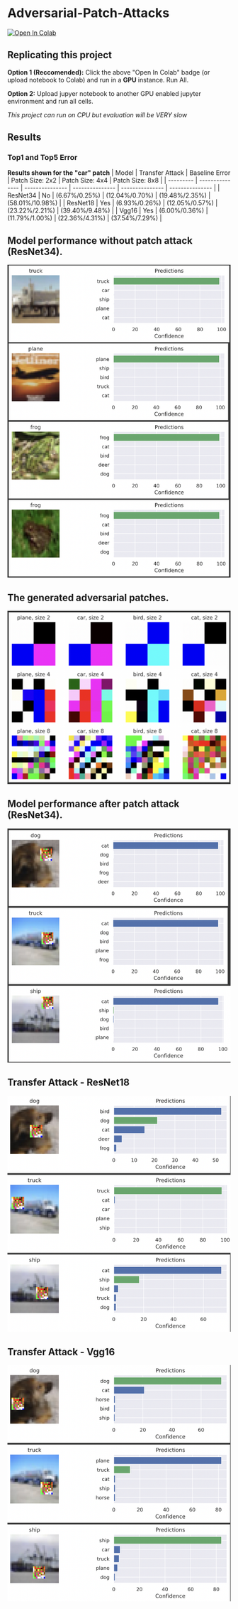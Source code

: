 # Adversarial-Patch-Attacks

[![Open In Colab](https://colab.research.google.com/assets/colab-badge.svg)](https://colab.research.google.com/drive/1m3j0Bh1ZOKLqn7a1qthpn28Wf8TQdjLI?usp=sharing)

## Replicating this project

**Option 1 (Reccomended):** Click the above "Open In Colab" badge (or upload notebook to Colab) and run in a **GPU** instance. Run All. 

**Option 2:** Upload jupyer notebook to another GPU enabled jupyter environment and run all cells. 

*This project can run on CPU but evaluation will be VERY slow*

## Results

### Top1 and Top5 Error
**Results shown for the "car" patch**
| Model     | Transfer Attack | Baseline Error  | Patch Size: 2x2 | Patch Size: 4x4 | Patch Size: 8x8 |
| --------- | --------------- | --------------- | --------------- | --------------- | --------------- |
| ResNet34  | No              | (6.67%/0.25%)   | (12.04%/0.70%)  | (19.48%/2.35%)  | (58.01%/10.98%) |
| ResNet18  | Yes             | (6.93%/0.26%)   | (12.05%/0.57%)  | (23.22%/2.21%)  | (39.40%/9.48%)  |
| Vgg16     | Yes             | (6.00%/0.36%)   | (11.79%/1.00%)  | (22.36%/4.31%)  | (37.54%/7.29%)  |


## Model performance without patch attack (ResNet34).  

![alt text](https://github.com/malcolmsfraser/Adversarial-Patch-Attacks/blob/main/images/Screen%20Shot%202021-12-06%20at%2010.49.00%20PM.png)

## The generated adversarial patches. 

![alt text](https://github.com/malcolmsfraser/Adversarial-Patch-Attacks/blob/main/images/Screen%20Shot%202021-12-06%20at%2010.49.38%20PM.png)

## Model performance after patch attack (ResNet34). 

![alt text](https://github.com/malcolmsfraser/Adversarial-Patch-Attacks/blob/main/images/Screen%20Shot%202021-12-06%20at%2010.50.08%20PM.png)

## Transfer Attack - ResNet18

![alt text](https://github.com/malcolmsfraser/Adversarial-Patch-Attacks/blob/main/images/Screen%20Shot%202021-12-06%20at%2011.06.33%20PM.png)

## Transfer Attack - Vgg16

![alt text](https://github.com/malcolmsfraser/Adversarial-Patch-Attacks/blob/main/images/Screen%20Shot%202021-12-06%20at%2011.07.12%20PM.png)
